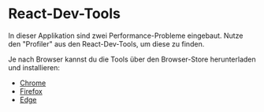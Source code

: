 # React-Dev-Tools

In dieser Applikation sind zwei Performance-Probleme eingebaut. Nutze den "Profiler" aus den React-Dev-Tools, um diese zu finden.

Je nach Browser kannst du die Tools über den Browser-Store herunterladen und installieren:

- [Chrome](https://chrome.google.com/webstore/detail/react-developer-tools/fmkadmapgofadopljbjfkapdkoienihi)
- [Firefox](https://addons.mozilla.org/en-US/firefox/addon/react-devtools/)
- [Edge](https://microsoftedge.microsoft.com/addons/detail/react-developer-tools/gpphkfbcpidddadnkolkpfckpihlkkil)
